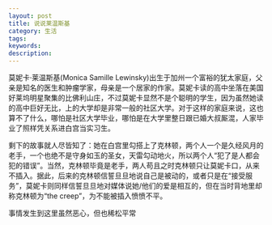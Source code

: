 ```yaml
---
layout: post
title: 说说莱温斯基
category: 生活
tags: 
keywords: 
description: 
---
```


莫妮卡·莱温斯基(Monica Samille Lewinsky)出生于加州一个富裕的犹太家庭，父亲是知名的医生和肿瘤学家，母亲是一个居家的作家。莫妮卡读的高中坐落在美国好莱坞明星聚集的比佛利山庄，不过莫妮卡显然不是个聪明的学生，因为虽然她读的高中巨好无比，上的大学却是非常一般的社区大学。对于这样的家庭来说，这也算不了什么，哪怕是社区大学毕业，哪怕是在大学里整日跟已婚大叔厮混，人家毕业了照样凭关系进白宫当实习生。

剩下的故事就人尽皆知了：她在白宫里勾搭上了克林顿，两个人一个是久经风月的老手，一个也绝不是守身如玉的圣女，天雷勾动地火，所以两个人“犯了是人都会犯的错误”。当然，克林顿毕竟是老手，两人苟且之时克林顿只让莫妮卡口，从来不插入。据此，后来的克林顿信誓旦旦地说自己是被动的，或者只是在“接受服务”，莫妮卡则同样信誓旦旦地对媒体说她/他们的爱是相互的，但在当时背地里却称克林顿为“the creep”，为不能被插入愤愤不平。

事情发生到这里虽然恶心，但也稀松平常
